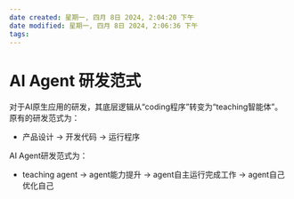 ```yaml
---
date created: 星期一, 四月 8日 2024, 2:04:20 下午
date modified: 星期一, 四月 8日 2024, 2:06:36 下午
tags: 
---
```


# AI Agent 研发范式

对于AI原生应用的研发，其底层逻辑从“coding程序”转变为“teaching智能体”。
原有的研发范式为：
- 产品设计 -> 开发代码 -> 运行程序

AI Agent研发范式为：
- teaching agent -> agent能力提升 -> agent自主运行完成工作 -> agent自己优化自己
